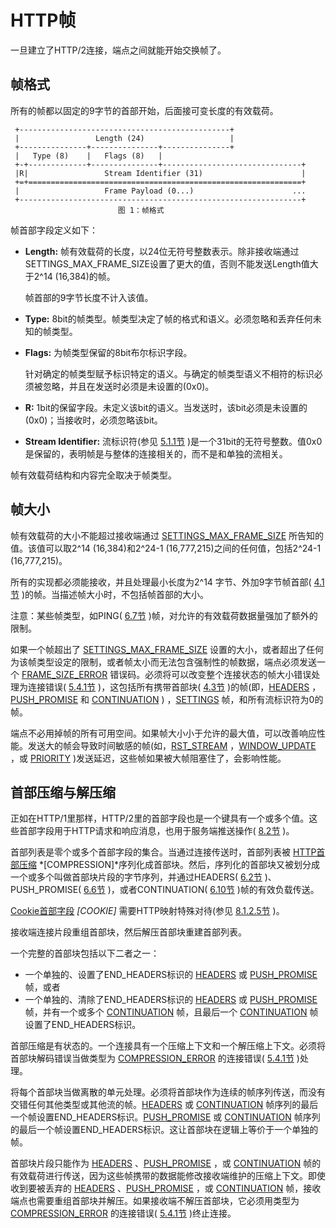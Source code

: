 # HTTP帧

一旦建立了HTTP/2连接，端点之间就能开始交换帧了。

## 帧格式

所有的帧都以固定的9字节的首部开始，后面接可变长度的有效载荷。

```text
 +-----------------------------------------------+
 |                 Length (24)                   |
 +---------------+---------------+---------------+
 |   Type (8)    |   Flags (8)   |
 +-+-------------+---------------+-------------------------------+
 |R|                 Stream Identifier (31)                      |
 +=+=============================================================+
 |                   Frame Payload (0...)                      ...
 +---------------------------------------------------------------+
                        图 1：帧格式
```

帧首部字段定义如下：

* **Length:** 帧有效载荷的长度，以24位无符号整数表示。除非接收端通过SETTINGS\_MAX\_FRAME\_SIZE设置了更大的值，否则不能发送Length值大于2^14 (16,384)的帧。

  帧首部的9字节长度不计入该值。

* **Type:** 8bit的帧类型。帧类型决定了帧的格式和语义。必须忽略和丢弃任何未知的帧类型。
* **Flags:** 为帧类型保留的8bit布尔标识字段。

    针对确定的帧类型赋予标识特定的语义。与确定的帧类型语义不相符的标识必须被忽略，并且在发送时必须是未设置的(0x0)。

* **R:** 1bit的保留字段。未定义该bit的语义。当发送时，该bit必须是未设置的(0x0)；当接收时，必须忽略该bit。
* **Stream Identifier:** 流标识符(参见 [5.1.1节](https://httpwg.github.io/specs/rfc7540.html#StreamIdentifiers) )是一个31bit的无符号整数。值0x0是保留的，表明帧是与整体的连接相关的，而不是和单独的流相关。

帧有效载荷结构和内容完全取决于帧类型。

## 帧大小

帧有效载荷的大小不能超过接收端通过 [SETTINGS\_MAX\_FRAME\_SIZE](https://httpwg.github.io/specs/rfc7540.html#SETTINGS_MAX_FRAME_SIZE) 所告知的值。该值可以取2^14 (16,384)和2^24-1 (16,777,215)之间的任何值，包括2^24-1 (16,777,215)。

所有的实现都必须能接收，并且处理最小长度为2^14 字节、外加9字节帧首部( [4.1节](https://httpwg.github.io/specs/rfc7540.html#FrameHeader) )的帧。当描述帧大小时，不包括帧首部的大小。

注意：某些帧类型，如PING( [6.7节](https://httpwg.github.io/specs/rfc7540.html#PING) )帧，对允许的有效载荷数据量强加了额外的限制。

如果一个帧超出了 [SETTINGS\_MAX\_FRAME\_SIZE](https://httpwg.github.io/specs/rfc7540.html#SETTINGS_MAX_FRAME_SIZE) 设置的大小，或者超出了任何为该帧类型设定的限制，或者帧太小而无法包含强制性的帧数据，端点必须发送一个 [FRAME\_SIZE\_ERROR](https://httpwg.github.io/specs/rfc7540.html#FRAME_SIZE_ERROR) 错误码。必须将可以改变整个连接状态的帧大小错误处理为连接错误( [5.4.1节](https://httpwg.github.io/specs/rfc7540.html#ConnectionErrorHandler) )，这包括所有携带首部块( [4.3节](https://httpwg.github.io/specs/rfc7540.html#HeaderBlock) )的帧(即，[HEADERS](https://httpwg.github.io/specs/rfc7540.html%23HEADERS) ，[PUSH\_PROMISE](https://httpwg.github.io/specs/rfc7540.html%23PUSH_PROMISE) 和 [CONTINUATION](https://httpwg.github.io/specs/rfc7540.html%23CONTINUATION) ) ，[SETTINGS](https://httpwg.github.io/specs/rfc7540.html#SETTINGS) 帧，和所有流标识符为0的帧。

端点不必用掉帧的所有可用空间。如果帧大小小于允许的最大值，可以改善响应性能。发送大的帧会导致时间敏感的帧(如，[RST\_STREAM](https://httpwg.github.io/specs/rfc7540.html%23RST_STREAM) ，[WINDOW\_UPDATE](https://httpwg.github.io/specs/rfc7540.html%23WINDOW_UPDATE) ，或 [PRIORITY](https://httpwg.github.io/specs/rfc7540.html#PRIORITY) )发送延迟，这些帧如果被大帧阻塞住了，会影响性能。

## 首部压缩与解压缩

正如在HTTP/1里那样，HTTP/2里的首部字段也是一个键具有一个或多个值。这些首部字段用于HTTP请求和响应消息，也用于服务端推送操作( [8.2节](https://httpwg.github.io/specs/rfc7540.html#PushResources) )。

首部列表是零个或多个首部字段的集合。当通过连接传送时，首部列表被 [HTTP首部压缩](https://httpwg.github.io/specs/rfc7540.html#COMPRESSION) *[COMPRESSION]*序列化成首部块。然后，序列化的首部块又被划分成一个或多个叫做首部块片段的字节序列，并通过HEADERS( [6.2节](https://httpwg.github.io/specs/rfc7540.html#HEADERS) )、PUSH\_PROMISE( [6.6节](https://httpwg.github.io/specs/rfc7540.html#PUSH_PROMISE) )，或者CONTINUATION( [6.10节](https://httpwg.github.io/specs/rfc7540.html#CONTINUATION) )帧的有效负载传送。

[Cookie首部字段](https://httpwg.github.io/specs/rfc7540.html#COOKIE) *[COOKIE]* 需要HTTP映射特殊对待(参见 [8.1.2.5节](https://httpwg.github.io/specs/rfc7540.html#CompressCookie) )。

接收端连接片段重组首部块，然后解压首部块重建首部列表。

一个完整的首部块包括以下二者之一：

* 一个单独的、设置了END\_HEADERS标识的 [HEADERS](https://httpwg.github.io/specs/rfc7540.html#HEADERS) 或 [PUSH\_PROMISE](https://httpwg.github.io/specs/rfc7540.html#PUSH_PROMISE) 帧，或者
* 一个单独的、清除了END\_HEADERS标识的 [HEADERS](https://httpwg.github.io/specs/rfc7540.html#HEADERS) 或 [PUSH\_PROMISE](https://httpwg.github.io/specs/rfc7540.html#PUSH_PROMISE) 帧，并有一个或多个 [CONTINUATION](https://httpwg.github.io/specs/rfc7540.html#CONTINUATION) 帧，且最后一个 [CONTINUATION](https://httpwg.github.io/specs/rfc7540.html#CONTINUATION) 帧设置了END\_HEADERS标识。

首部压缩是有状态的。一个连接具有一个压缩上下文和一个解压缩上下文。必须将首部块解码错误当做类型为 [COMPRESSION\_ERROR](https://httpwg.github.io/specs/rfc7540.html#COMPRESSION_ERROR) 的连接错误( [5.4.1节](https://httpwg.github.io/specs/rfc7540.html#ConnectionErrorHandler) )处理。

将每个首部块当做离散的单元处理。必须将首部块作为连续的帧序列传送，而没有交错任何其他类型或其他流的帧。[HEADERS](https://httpwg.github.io/specs/rfc7540.html#HEADERS) 或 [CONTINUATION](https://httpwg.github.io/specs/rfc7540.html#CONTINUATION) 帧序列的最后一个帧设置END\_HEADERS标识。[PUSH_PROMISE](https://httpwg.github.io/specs/rfc7540.html#PUSH_PROMISE) 或 [CONTINUATION](https://httpwg.github.io/specs/rfc7540.html#CONTINUATION) 帧序列的最后一个帧设置END\_HEADERS标识。这让首部块在逻辑上等价于一个单独的帧。

首部块片段只能作为 [HEADERS](https://httpwg.github.io/specs/rfc7540.html%23HEADERS) 、[PUSH\_PROMISE](https://httpwg.github.io/specs/rfc7540.html#PUSH_PROMISE) ，或 [CONTINUATION](https://httpwg.github.io/specs/rfc7540.html%23CONTINUATION) 帧的有效载荷进行传送，因为这些帧携带的数据能修改接收端维护的压缩上下文。即使收到要被丢弃的 [HEADERS](https://httpwg.github.io/specs/rfc7540.html%23HEADERS) 、[PUSH\_PROMISE](https://httpwg.github.io/specs/rfc7540.html#PUSH_PROMISE) ，或 [CONTINUATION](https://httpwg.github.io/specs/rfc7540.html%23CONTINUATION) 帧，接收端点也需要重组首部块并解压。如果接收端不解压首部块，它必须用类型为 [COMPRESSION\_ERROR](https://httpwg.github.io/specs/rfc7540.html#COMPRESSION_ERROR) 的连接错误( [5.4.1节](https://httpwg.github.io/specs/rfc7540.html#ConnectionErrorHandler) )终止连接。
